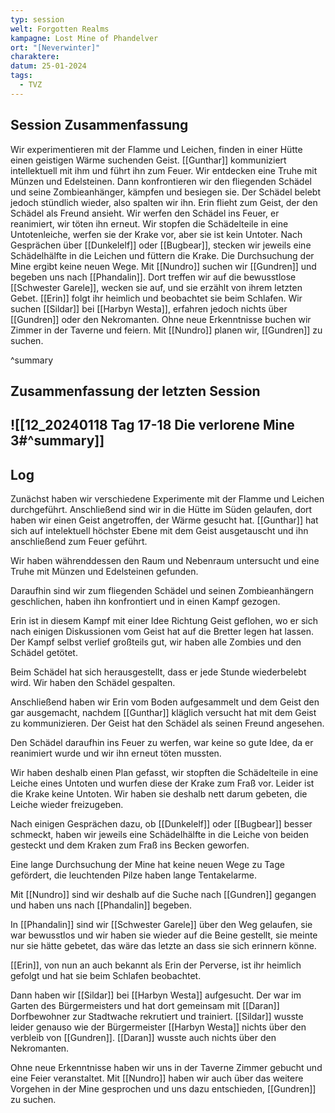```yaml
---
typ: session
welt: Forgotten Realms
kampagne: Lost Mine of Phandelver
ort: "[Neverwinter]"
charaktere: 
datum: 25-01-2024
tags:
  - TVZ
---
```

## Session Zusammenfassung

Wir experimentieren mit der Flamme und Leichen, finden in einer Hütte einen geistigen Wärme suchenden Geist. [[Gunthar]] kommuniziert intellektuell mit ihm und führt ihn zum Feuer. Wir entdecken eine Truhe mit Münzen und Edelsteinen. Dann konfrontieren wir den fliegenden Schädel und seine Zombieanhänger, kämpfen und besiegen sie. Der Schädel belebt jedoch stündlich wieder, also spalten wir ihn. Erin flieht zum Geist, der den Schädel als Freund ansieht. Wir werfen den Schädel ins Feuer, er reanimiert, wir töten ihn erneut. Wir stopfen die Schädelteile in eine Untotenleiche, werfen sie der Krake vor, aber sie ist kein Untoter. Nach Gesprächen über [[Dunkelelf]] oder [[Bugbear]], stecken wir jeweils eine Schädelhälfte in die Leichen und füttern die Krake.
Die Durchsuchung der Mine ergibt keine neuen Wege. Mit [[Nundro]] suchen wir [[Gundren]] und begeben uns nach [[Phandalin]]. Dort treffen wir auf die bewusstlose [[Schwester Garele]], wecken sie auf, und sie erzählt von ihrem letzten Gebet. [[Erin]] folgt ihr heimlich und beobachtet sie beim Schlafen. Wir suchen [[Sildar]] bei [[Harbyn Westa]], erfahren jedoch nichts über [[Gundren]] oder den Nekromanten. Ohne neue Erkenntnisse buchen wir Zimmer in der Taverne und feiern. Mit [[Nundro]] planen wir, [[Gundren]] zu suchen.

^summary

## Zusammenfassung der letzten Session

![[12_20240118 Tag 17-18 Die verlorene Mine 3#^summary]]
---

## Log

Zunächst haben wir verschiedene Experimente mit der Flamme und Leichen durchgeführt.
Anschließend sind wir in die Hütte im Süden gelaufen, dort haben wir einen Geist angetroffen, der Wärme gesucht hat.
[[Gunthar]] hat sich auf intelektuell höchster Ebene mit dem Geist ausgetauscht und ihn anschließend zum Feuer geführt.

Wir haben währenddessen den Raum und Nebenraum untersucht und eine Truhe mit Münzen und Edelsteinen gefunden.

Daraufhin sind wir zum fliegenden Schädel und seinen Zombieanhängern geschlichen, haben ihn konfrontiert und in einen Kampf gezogen.

Erin ist in diesem Kampf mit einer Idee Richtung Geist geflohen, wo er sich nach einigen Diskussionen vom Geist hat auf die Bretter legen hat lassen.
Der Kampf selbst verlief großteils gut, wir haben alle Zombies und den Schädel getötet.

Beim Schädel hat sich herausgestellt, dass er jede Stunde wiederbelebt wird. Wir haben den Schädel gespalten.

Anschließend haben wir Erin vom Boden aufgesammelt und dem Geist den gar ausgemacht, nachdem [[Gunthar]] kläglich versucht hat mit dem Geist zu kommunizieren.
Der Geist hat den Schädel als seinen Freund angesehen.

Den Schädel daraufhin ins Feuer zu werfen, war keine so gute Idee, da er reanimiert wurde und wir ihn erneut töten mussten.

Wir haben deshalb einen Plan gefasst, wir stopften die Schädelteile in eine Leiche eines Untoten und wurfen diese der Krake zum Fraß vor.
Leider ist die Krake keine Untoten. Wir haben sie deshalb nett darum gebeten, die Leiche wieder freizugeben.

Nach einigen Gesprächen dazu, ob [[Dunkelelf]] oder [[Bugbear]] besser schmeckt, haben wir jeweils eine Schädelhälfte in die Leiche von beiden gesteckt und dem Kraken zum Fraß ins Becken geworfen.

Eine lange Durchsuchung der Mine hat keine neuen Wege zu Tage gefördert, die leuchtenden Pilze haben lange Tentakelarme.

Mit [[Nundro]] sind wir deshalb auf die Suche nach [[Gundren]] gegangen und haben uns nach [[Phandalin]] begeben.

In [[Phandalin]] sind wir [[Schwester Garele]] über den Weg gelaufen, sie war bewusstlos und wir haben sie wieder auf die Beine gestellt, sie meinte nur sie hätte gebetet, das wäre das letzte an dass sie sich erinnern könne.

[[Erin]], von nun an auch bekannt als Erin der Perverse, ist ihr heimlich gefolgt und hat sie beim Schlafen beobachtet.

Dann haben wir [[Sildar]] bei [[Harbyn Westa]] aufgesucht. Der war im Garten des Bürgermeisters und hat dort gemeinsam mit [[Daran]] Dorfbewohner zur Stadtwache rekrutiert und trainiert.
[[Sildar]] wusste leider genauso wie der Bürgermeister [[Harbyn Westa]] nichts über den verbleib von [[Gundren]]. [[Daran]] wusste auch nichts über den Nekromanten.

Ohne neue Erkenntnisse haben wir uns in der Taverne Zimmer gebucht und eine Feier veranstaltet. Mit [[Nundro]] haben wir auch über das weitere Vorgehen in der Mine gesprochen und uns dazu entschieden, [[Gundren]] zu suchen.